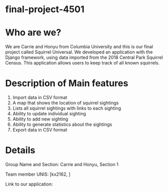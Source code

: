 # final-project-4501
# Who are we?
We are Carrie and Honyu from Columbia University and this is our final project called Squirrel Universal. 
We developed an application with the Django framework, using data imported from the 2018 Central Park Squirrel Census. 
This application allows users to keep track of all known squirrels. 

# Description of Main features
1. Import data in CSV format
2. A map that shows the location of squirrel sightings
3. Lists all squirrel sightings with links to each sighting 
4. Ability to update individual sighting
5. Ability to add new sighting 
6. Ability to generate statistics about the sightings
7. Export data in CSV format


# Details
Group Name and Section: Carrie and Honyu, Section 1

Team member UNIS: [kx2162,    ]

Link to our application:

